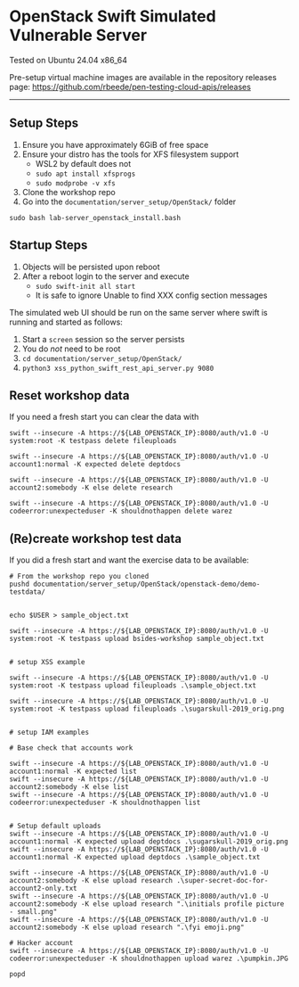 # OpenStack Swift Simulated Vulnerable Server

Tested on Ubuntu 24.04 x86_64

Pre-setup virtual machine images are available in the repository releases page: https://github.com/rbeede/pen-testing-cloud-apis/releases

---

## Setup Steps

1. Ensure you have approximately 6GiB of free space
1. Ensure your distro has the tools for XFS filesystem support
   - WSL2 by default does not
   - `sudo apt install xfsprogs`
   - `sudo modprobe -v xfs`
1. Clone the workshop repo
1. Go into the `documentation/server_setup/OpenStack/` folder

`sudo bash lab-server_openstack_install.bash`

## Startup Steps

1. Objects will be persisted upon reboot
1. After a reboot login to the server and execute
   - `sudo swift-init all start`
   - It is safe to ignore Unable to find XXX config section messages
   
The simulated web UI should be run on the same server where swift is running and started as follows:
1. Start a `screen` session so the server persists
1. You do _not_ need to be root
1. `cd documentation/server_setup/OpenStack/`
1. `python3 xss_python_swift_rest_api_server.py 9080`

## Reset workshop data

If you need a fresh start you can clear the data with

```shell
swift --insecure -A https://${LAB_OPENSTACK_IP}:8080/auth/v1.0 -U system:root -K testpass delete fileuploads

swift --insecure -A https://${LAB_OPENSTACK_IP}:8080/auth/v1.0 -U account1:normal -K expected delete deptdocs

swift --insecure -A https://${LAB_OPENSTACK_IP}:8080/auth/v1.0 -U account2:somebody -K else delete research 

swift --insecure -A https://${LAB_OPENSTACK_IP}:8080/auth/v1.0 -U codeerror:unexpecteduser -K shouldnothappen delete warez
```

## (Re)create workshop test data

If you did a fresh start and want the exercise data to be available:

```shell
# From the workshop repo you cloned
pushd documentation/server_setup/OpenStack/openstack-demo/demo-testdata/
```

```shell

echo $USER > sample_object.txt

swift --insecure -A https://${LAB_OPENSTACK_IP}:8080/auth/v1.0 -U system:root -K testpass upload bsides-workshop sample_object.txt


# setup XSS example

swift --insecure -A https://${LAB_OPENSTACK_IP}:8080/auth/v1.0 -U system:root -K testpass upload fileuploads .\sample_object.txt

swift --insecure -A https://${LAB_OPENSTACK_IP}:8080/auth/v1.0 -U system:root -K testpass upload fileuploads .\sugarskull-2019_orig.png


# setup IAM examples

# Base check that accounts work

swift --insecure -A https://${LAB_OPENSTACK_IP}:8080/auth/v1.0 -U account1:normal -K expected list
swift --insecure -A https://${LAB_OPENSTACK_IP}:8080/auth/v1.0 -U account2:somebody -K else list
swift --insecure -A https://${LAB_OPENSTACK_IP}:8080/auth/v1.0 -U codeerror:unexpecteduser -K shouldnothappen list


# Setup default uploads
swift --insecure -A https://${LAB_OPENSTACK_IP}:8080/auth/v1.0 -U account1:normal -K expected upload deptdocs .\sugarskull-2019_orig.png
swift --insecure -A https://${LAB_OPENSTACK_IP}:8080/auth/v1.0 -U account1:normal -K expected upload deptdocs .\sample_object.txt

swift --insecure -A https://${LAB_OPENSTACK_IP}:8080/auth/v1.0 -U account2:somebody -K else upload research .\super-secret-doc-for-account2-only.txt
swift --insecure -A https://${LAB_OPENSTACK_IP}:8080/auth/v1.0 -U account2:somebody -K else upload research ".\initials profile picture - small.png"
swift --insecure -A https://${LAB_OPENSTACK_IP}:8080/auth/v1.0 -U account2:somebody -K else upload research ".\fyi emoji.png"

# Hacker account
swift --insecure -A https://${LAB_OPENSTACK_IP}:8080/auth/v1.0 -U codeerror:unexpecteduser -K shouldnothappen upload warez .\pumpkin.JPG
```


```shell
popd
```
